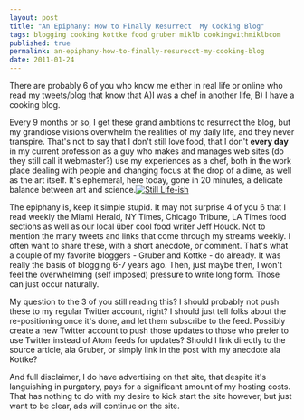 ```yaml
---
layout: post
title: "An Epiphany: How to Finally Resurrect  My Cooking Blog"
tags: blogging cooking kottke food gruber miklb cookingwithmiklbcom
published: true
permalink: an-epiphany-how-to-finally-resurecct-my-cooking-blog
date: 2011-01-24
---
```


There are probably 6 of you who know me either in real life or online who read my tweets/blog that know that A)I was a chef in another life, B) I have a cooking blog.

Every 9 months or so, I get these grand ambitions to resurrect the blog, but my grandiose visions overwhelm the realities of my daily life, and they never transpire.  That's not to say that I don't still love food, that I don't <strong>every day</strong>  in my current profession as a guy who makes and manages web sites (do they still call it webmaster?) use my experiences as a chef, both in the work place dealing with people and changing focus at the drop of a dime, as well as the art itself.  It's ephemeral, here today, gone in 20 minutes, a delicate balance between art and science.<a href="http://www.flickr.com/photos/37431362@N00/2658524899"><img alt="Still Life-ish" src="http://farm4.static.flickr.com/3154/2658524899_0cc07183aa.jpg" class="right"></a>

The epiphany is, keep it simple stupid.  It may not surprise 4 of you 6 that I read weekly the Miami Herald, NY Times, Chicago Tribune, LA Times food sections as well as our local über cool food writer Jeff Houck.  Not to mention the many tweets and links that come through my streams weekly.  I often want to share these, with a short anecdote, or comment.  <epiphany> That's what a couple of my favorite bloggers - Gruber and Kottke - do already</epiphany>.  It was really the basis of blogging 6-7 years ago.  Then, just maybe then, I won't feel the overwhelming (self imposed) pressure to write long form. Those can just occur naturally.   

My question to the 3 of you still reading this? I should probably not push these to my regular Twitter account, right? I should just tell folks about the re-positioning once it's done, and let them subscribe to the feed. Possibly create a new Twitter account to push those updates to those who prefer to use Twitter instead of Atom feeds for updates?  Should I link directly to the source article, ala Gruber, or simply link in the post with my anecdote ala Kottke?

And full disclaimer, I do have advertising on that site, that despite it's languishing in purgatory, pays for a significant amount of my hosting costs.  That has nothing to do with my desire to kick start the site however, but just want to be clear, ads will continue on the site.

